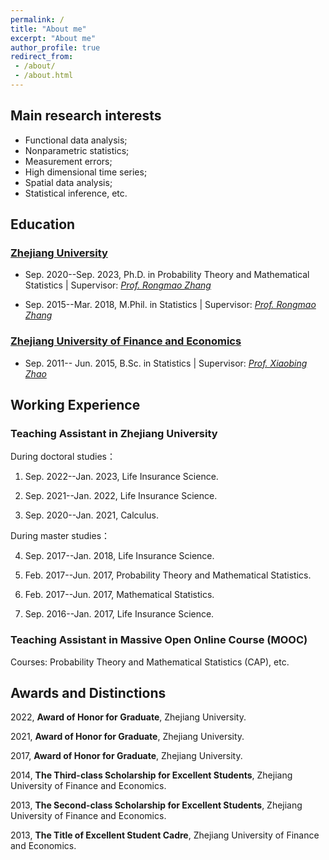 ```yaml
---
permalink: /
title: "About me"
excerpt: "About me"
author_profile: true
redirect_from:
 - /about/
 - /about.html
---
```


 ## Main research interests
 
- Functional data analysis;
- Nonparametric statistics; 
- Measurement errors;  
- High dimensional time series;  
- Spatial data analysis; 
- Statistical inference, etc.

## Education

### [Zhejiang University](https://www.zju.edu.cn/)

- Sep. 2020--Sep. 2023, Ph.D. in Probability Theory and Mathematical Statistics  |  Supervisor: *[Prof. Rongmao Zhang](https://person.zju.edu.cn/en/0006280)* 

- Sep. 2015--Mar. 2018, M.Phil. in Statistics  |  Supervisor: *[Prof. Rongmao Zhang](https://person.zju.edu.cn/en/0006280)* 

### [Zhejiang University of Finance and Economics](https://www.zufe.edu.cn/)

- Sep. 2011-- Jun. 2015, B.Sc. in Statistics  |  Supervisor: *[Prof. Xiaobing Zhao](https://ds.zufe.edu.cn/info/1104/4821.htm)* 

## Working Experience

### Teaching Assistant in Zhejiang University
 
During doctoral studies： 

1. Sep. 2022--Jan. 2023, Life Insurance Science.

2. Sep. 2021--Jan. 2022, Life Insurance Science.

3. Sep. 2020--Jan. 2021, Calculus.

During master studies：

4. Sep. 2017--Jan. 2018, Life Insurance Science.

5. Feb. 2017--Jun. 2017, Probability Theory and Mathematical Statistics.

6. Feb. 2017--Jun. 2017, Mathematical Statistics.

7. Sep. 2016--Jan. 2017, Life Insurance Science.

### Teaching Assistant in Massive Open Online Course (MOOC)

Courses: Probability Theory and Mathematical Statistics (CAP), etc.

## Awards and Distinctions

2022, **Award of Honor for Graduate**, Zhejiang University.

2021, **Award of Honor for Graduate**, Zhejiang University.

2017, **Award of Honor for Graduate**, Zhejiang University.

2014, **The Third-class Scholarship for Excellent Students**, Zhejiang University of Finance and Economics.

2013, **The Second-class Scholarship for Excellent Students**, Zhejiang University of Finance and Economics.

2013, **The Title of Excellent Student Cadre**, Zhejiang University of Finance and Economics. 

